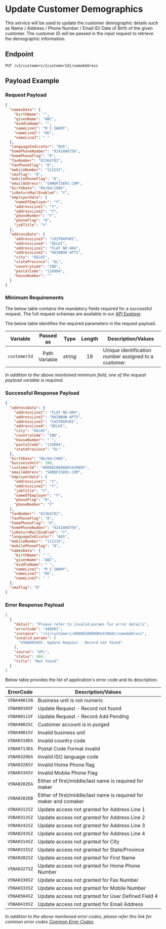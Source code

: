 # Update Customer Demographics

This service will be used to update the customer demographic details such as Name / Address / Phone Number / Email ID/ Date of Birth of the given customer.  The customer ID will be passed in the input request to retrieve the demographic information. 

## Endpoint

`PUT /v1/customers/{customerId}/nameAddress`

## Payload Example

### Request Payload

```json
{
  "namesData": {
    "birthName": "",
    "givenName": "ABC",
    "middleName": "",
    "nameLine1": "M S SWAMY",
    "nameLine2": "KK",
    "nameLine3": " "
  },
  "languageIndicator": "AUS",
  "homePhoneNumber": "9241800756",
  "homePhoneFlag": "0",
  "faxNumber": "82364782",
  "faxPhoneFlag": "0",
  "mobileNumber": "112233",
  "smsFlag": "0",
  "mobilePhoneFlag": "0",
  "emailAddress": "SAM@FISERV.COM",
  "birthDate": "06/04/1986",
  "isReturnMailEnabled": "Y",
  "employerData": {
    "nameOfEmployer": "Y",
    "addressLine1": "Y",
    "addressLine2": "Y",
    "phoneNumber": "Y",
    "phoneFlag": "0",
    "jobTitle": "Y"
  },
  "addressData": {
    "addressLine3": "CHITRAPURI",
    "addressLine4": "DELHI",
    "addressLine1": "FLAT NO:404",
    "addressLine2": "RAINBOW APTS",
    "city": "DELHI",
    "stateProvince": "DL",
    "countryCode": "IND",
    "postalCode": "110004",
    "houseNumber": ""
  }
}
```

### Minimum Requirements

The below table contains the mandatory fields required for a successful request. The full request schemas are available in our [API Explorer](../api/?type=put&path=/v1/customers/{customerId}/nameAddress).

The below table identifies the required parameters in the request payload.

| Variable | Passed as | Type | Length | Description/Values |
| -------- | :-------: | :--: | :------------: | ------------------ |
| `customerId` | Path Variable | *string* | 19 | Unique identification number assigned to a customer. |

*In addition to the above mentioned minimum field, one of the request payload variable is required.*

### Successful Response Payload

```json
{
  "addressData": {
    "addressLine1": "FLAT NO:404",
    "addressLine2": "RAINBOW APTS",
    "addressLine3": "CHITRAPURI",
    "addressLine4": "DELHI",
    "city": "DELHI",
    "countryCode": "IND",
    "houseNumber": " ",
    "postalCode": "110004",
    "stateProvince": "DL"
  },
  "birthDate": "06/04/1986",
  "businessUnit": 200,
  "customerId": "0000020000065439605",
  "emailAddress": "SAM@FISERV.COM",
  "employerData": {
    "addressLine1": "Y",
    "addressLine2": "Y",
    "jobTitle": "Y",
    "nameOfEmployer": "Y",
    "phoneFlag": "0",
    "phoneNumber": "Y"
  },
  "faxNumber": "82364782",
  "faxPhoneFlag": "0",
  "homePhoneFlag": "0",
  "homePhoneNumber": "9241800756",
  "isReturnMailEnabled": "Y",
  "languageIndicator": "AUS",
  "mobileNumber": "112233",
  "mobilePhoneFlag": "0",
  "namesData": {
    "birthName": " ",
    "givenName": "ABC",
    "middleName": " ",
    "nameLine1": "M S SWAMY",
    "nameLine2": "KK",
    "nameLine3": " "
  },
  "smsFlag": "0"
}
```

### Error Response Payload

```json
[
  {
    "detail": "Please refer to invalid-params for error details",
    "errorCode": "440401",
    "instance": "/v1/customers/0000020000065439601/nameAddress",
    "invalid-params": [
      "V5NA0010SF: Update Request - Record not found"
    ],
    "source": "VPL",
    "status": 404,
    "title": "Not found"
  }
]
```

Below table provides the list of application's error code and its description.

| ErrorCode |  Description/Values |
| --------  | ------------------ |
|`V5NA4001SN` | Business unit is not numeric |
|`V5NA0010SF` | Update Request - Record not found |
|`V5NA0011SF` | Update Request - Record Add Pending |
|`V5NA4002SC` | Customer account is in purged |
|`V5NA4001SV` | Invalid business unit |  
|`V5NA0318EA` | Invalid  country  code |
|`V5NA0713EA` | Postal Code Format invalid |
|`V5NA0320EA` | Invalid  ISO language code |
|`V5NA0328SV` | Invalid Home Phone flag |
|`V5NA0334SV` | Invalid  Mobile Phone Flag |
|`V5NA0202EA` | Either of first/middle/last name is required for maker |
|`V5NA0202EB` | Either of first/middle/last name is required for maker and comaker |
|`V5NA0312SZ` | Update access not granted for Address Line 1 |
|`V5NA0313SZ` | Update access not granted for Address Line 2 |
|`V5NA0242SZ` | Update access not granted for Address Line 3 |
|`V5NA0243SZ` | Update access not granted for Address Line 4 |
|`V5NA0314SZ` | Update access not granted for City |
|`V5NA0315SZ` | Update access not granted for State/Province |
|`V5NA0202SZ` | Update access not granted for First Name |
|`V5NA0327SZ` | Update access not granted for Home Phone Number |
|`V5NA0330SZ` | Update access not granted for Fax Number |
|`V5NA0333SZ` | Update access not granted for Mobile Number |
|`V5NA0504SZ` | Update access not granted for User Defined Field 4 |
|`V5NA0419SZ` | Update access not granted for Email Address |

*In addition to the above mentioned error codes, please refer this link for common error codes [Common Error Codes](?path=docs/Common_Error_Code.md).*